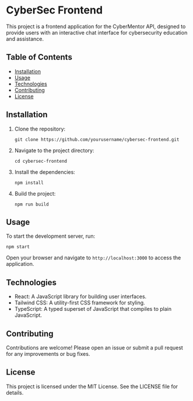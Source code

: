 # CyberSec Frontend

This project is a frontend application for the CyberMentor API, designed to provide users with an interactive chat interface for cybersecurity education and assistance.

## Table of Contents

- [Installation](#installation)
- [Usage](#usage)
- [Technologies](#technologies)
- [Contributing](#contributing)
- [License](#license)

## Installation

1. Clone the repository:
   ```
   git clone https://github.com/yourusername/cybersec-frontend.git
   ```

2. Navigate to the project directory:
   ```
   cd cybersec-frontend
   ```

3. Install the dependencies:
   ```
   npm install
   ```

4. Build the project:
   ```
   npm run build
   ```

## Usage

To start the development server, run:
```
npm start
```
Open your browser and navigate to `http://localhost:3000` to access the application.

## Technologies

- React: A JavaScript library for building user interfaces.
- Tailwind CSS: A utility-first CSS framework for styling.
- TypeScript: A typed superset of JavaScript that compiles to plain JavaScript.

## Contributing

Contributions are welcome! Please open an issue or submit a pull request for any improvements or bug fixes.

## License

This project is licensed under the MIT License. See the LICENSE file for details.